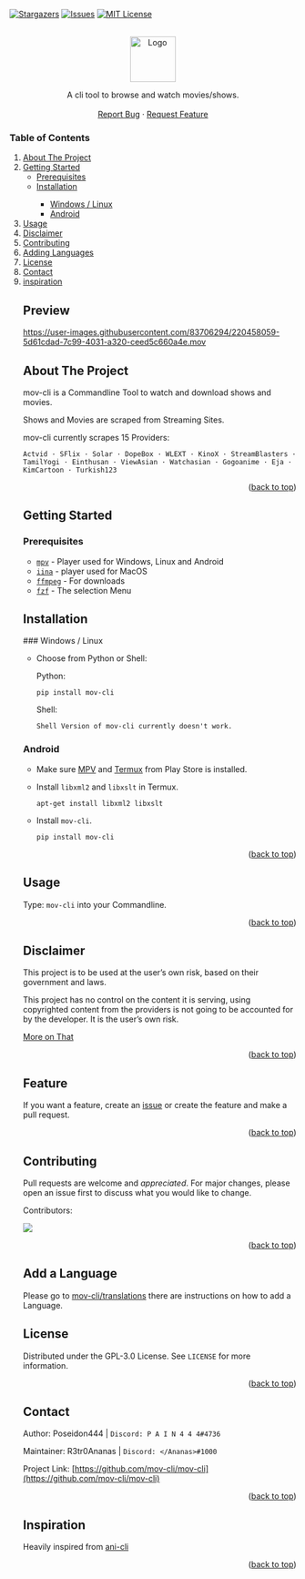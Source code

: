 
<!-- Improved compatibility of back to top link: See: https://github.com/othneildrew/Best-README-Template/pull/73 -->
<a name="readme-top"></a>
<!--
*** Thanks for checking out the Best-README-Template. If you have a suggestion
*** that would make this better, please fork the repo and create a pull request
*** or simply open an issue with the tag "enhancement".
*** Don't forget to give the project a star!
*** Thanks again! Now go create something AMAZING! :D
-->



<!-- PROJECT SHIELDS -->
<!--
*** I'm using markdown "reference style" links for readability.
*** Reference links are enclosed in brackets [ ] instead of parentheses ( ).
*** See the bottom of this document for the declaration of the reference variables
*** for contributors-url, forks-url, etc. This is an optional, concise syntax you may use.
*** https://www.markdownguide.org/basic-syntax/#reference-style-links
-->
[![Stargazers][stars-shield]][stars-url]
[![Issues][issues-shield]][issues-url]
[![MIT License][license-shield]][license-url]


<!-- PROJECT LOGO -->
<br />
<div align="center">
  <a href="https://github.com/mov-cli/mov-cli">
    <img src="https://user-images.githubusercontent.com/83706294/194960059-a9202d72-f033-46b4-b756-3193dc54fb20.png" alt="Logo" width="80" height="80">
  </a>

  <p align="center">
    A cli tool to browse and watch movies/shows.
    <br />
    <br />
    <a href="https://github.com/mov-cli/mov-cli/issues">Report Bug</a>
    ·
    <a href="https://github.com/mov-cli/mov-cli/issues">Request Feature</a>
  </p>
</div>

<!-- TABLE OF CONTENTS -->
### Table of Contents
<ol>
  <li>
    <a href="#about-the-project">About The Project</a>
  </li>
  <li>
    <a href="#getting-started">Getting Started</a>
    <ul>
      <li><a href="#prerequisites">Prerequisites</a></li>
      <li><a href="#installation">Installation</a></li>
      <ul>
        <li><a href="#win-and-linux">Windows / Linux</a></li>
        <li><a href="#android">Android</a></li>
      </ul>
    </ul>
  </li>
  <li><a href="#usage">Usage</a></li>
  <li><a href="#disclaimer">Disclaimer</a></li>
  <li><a href="#contributing">Contributing</a></li>
  <li><a href="#add-a-language">Adding Languages</a></li>
  <li><a href="#license">License</a></li>
  <li><a href="#contact">Contact</a></li>
  <li><a href="#inspiration">inspiration</a></li>



## Preview
https://user-images.githubusercontent.com/83706294/220458059-5d61cdad-7c99-4031-a320-ceed5c660a4e.mov

<!-- ABOUT THE PROJECT -->
## About The Project

mov-cli is a Commandline Tool to watch and download shows and movies.

Shows and Movies are scraped from Streaming Sites.

mov-cli currently scrapes 15 Providers:
```
Actvid · SFlix · Solar · DopeBox · WLEXT · KinoX · StreamBlasters · TamilYogi · Einthusan · ViewAsian · Watchasian · Gogoanime · Eja · KimCartoon · Turkish123
```
<p align="right">(<a href="#readme-top">back to top</a>)</p

<!-- GETTING STARTED -->
## Getting Started



### Prerequisites

- [`mpv`](https://mpv.io) - Player used for Windows, Linux and Android
- [`iina`](https://iina.io) - player used for MacOS
- [`ffmpeg`](https://github.com/FFmpeg/FFmpeg) - For downloads 
- [`fzf`](https://github.com/junegunn/fzf) - The selection Menu


## Installation
<!-- WIN AND LINUX -->
<div id="win-and-linux"></div>
### Windows / Linux

  - Choose from Python or Shell:

    Python:
    ```
    pip install mov-cli
    ```
    Shell:
    ```
    Shell Version of mov-cli currently doesn't work.
    ```
  
<!-- ANDROID -->
### Android
  - Make sure [MPV](https://play.google.com/store/apps/details?id=is.xyz.mpv) and [Termux](https://play.google.com/store/apps/details?id=com.termux) from Play Store is installed.
  
  - Install ``libxml2`` and ``libxslt`` in Termux.
    ```
    apt-get install libxml2 libxslt
    ```

  - Install ``mov-cli``.
    ```
    pip install mov-cli
    ```

<p align="right">(<a href="#readme-top">back to top</a>)</p>



<!-- USAGE EXAMPLES -->
## Usage

Type: ```mov-cli``` into your Commandline.
<p align="right">(<a href="#readme-top">back to top</a>)</p>


<!-- DISCLAIMER -->
## Disclaimer

This project is to be used at the user’s own risk, based on their government and laws.

This project has no control on the content it is serving, using copyrighted content from the providers is not going to be accounted for by the developer. It is the user’s own risk.

[More on That](https://github.com/mov-cli/mov-cli/blob/v3/disclaimer.org)
<p align="right">(<a href="#readme-top">back to top</a>)</p>

<!-- Feature -->
## Feature

If you want a feature, create an [issue](https://github.com/mov-cli/mov-cli/issues/new) or create the feature and make a pull request.
<p align="right">(<a href="#readme-top">back to top</a>)</p>

<!-- CONTRIBUTING -->
## Contributing


Pull requests are welcome and _appreciated_. For major changes, please open an issue first to discuss what you would like to change.

Contributors:

<a href = "https://github.com/mov-cli/mov-cli/graphs/contributors">
  <img src = "https://contrib.rocks/image?repo=mov-cli/mov-cli"/>
</a>

<p align="right">(<a href="#readme-top">back to top</a>)</p>


<!-- ADDING LANGUAGES -->
## Add a Language
Please go to [mov-cli/translations](https://github.com/mov-cli/translations) there are instructions on how to add a Language.

<!-- LICENSE -->
## License

Distributed under the GPL-3.0 License. See `LICENSE` for more information.

<p align="right">(<a href="#readme-top">back to top</a>)</p>


<!-- CONTACT -->
## Contact

Author: Poseidon444 | ```Discord: P A I N 4 4 4#4736```

Maintainer: R3tr0Ananas | ```Discord: </Ananas>#1000```

Project Link: [https://github.com/mov-cli/mov-cli](https://github.com/mov-cli/mov-cli)

<p align="right">(<a href="#readme-top">back to top</a>)</p>

<!-- Inspiration -->
## Inspiration

Heavily inspired from [ani-cli](https://github.com/pystardust/ani-cli)

<p align="right">(<a href="#readme-top">back to top</a>)</p>



<!-- MARKDOWN LINKS & IMAGES -->
<!-- https://www.markdownguide.org/basic-syntax/#reference-style-links -->
[contributors-shield]: https://img.shields.io/github/contributors/mov-cli/mov-cli.svg?style=for-the-badge
[contributors-url]: https://github.com/mov-cli/mov-cli/graphs/contributors
[forks-shield]: https://img.shields.io/github/forks/mov-cli/mov-cli.svg?style=for-the-badge
[forks-url]: https://github.com/mov-cli/mov-cli/network/members
[stars-shield]: https://img.shields.io/github/stars/mov-cli/mov-cli.svg?style=for-the-badge
[stars-url]: https://github.com/mov-cli/mov-cli/stargazers
[issues-shield]: https://img.shields.io/github/issues/mov-cli/mov-cli.svg?style=for-the-badge
[issues-url]: https://github.com/mov-cli/mov-cli/issues
[license-shield]: https://img.shields.io/github/license/mov-cli/mov-cli.svg?style=for-the-badge
[license-url]: https://github.com/mov-cli/mov-cli/blob/master/LICENSE.txt
